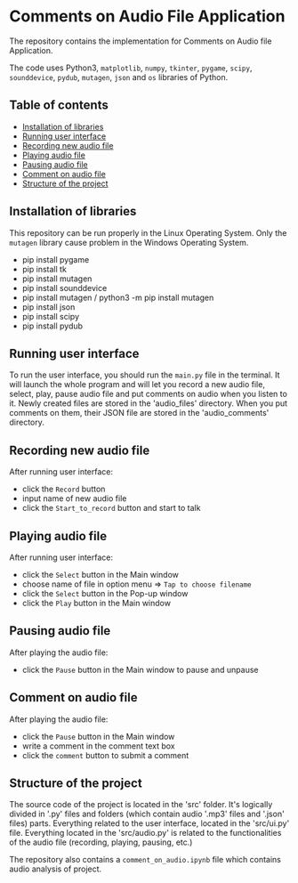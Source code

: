 # Comments on Audio File Application

The repository contains the implementation for Comments on Audio file Application.

The code uses Python3, `matplotlib`, `numpy`, `tkinter`, `pygame`, 
`scipy`, `sounddevice`, `pydub`, `mutagen`, `json` and `os` libraries of Python. 

## Table of contents
- [Installation of libraries](#installation-of-libraries)
- [Running user interface](#running-user-interface)
- [Recording new audio file](#recording-new-audio-file)
- [Playing audio file](#playing-audio-file)
- [Pausing audio file](#pausing-audio-file)
- [Comment on audio file](#comment-on-audio-file)
- [Structure of the project](#structure-of-the-project)


## Installation of libraries
This repository can be run properly in the Linux Operating System.
Only the `mutagen` library cause problem in the Windows Operating System.

- pip install pygame
- pip install tk 
- pip install mutagen 
- pip install sounddevice 
- pip install mutagen / python3 -m pip install mutagen 
- pip install json 
- pip install scipy 
- pip install pydub 



## Running user interface
To run the user interface, you should run the `main.py` file in the terminal.
It will launch the whole program and will let you record a new audio file, select, play,
pause audio file and put comments on audio when you listen to it.
Newly created files are stored in the 'audio_files' directory. When you put comments on them, their JSON file
are stored in the 'audio_comments' directory.


## Recording new audio file
After running user interface:
- click the `Record` button
- input name of new audio file
- click the `Start_to_record` button and start to talk




## Playing audio file
After running user interface:
- click the `Select` button in the Main window
- choose name of file in option menu => `Tap to choose filename`
- click the `Select` button in the Pop-up window
- click the `Play` button in the Main window



## Pausing audio file
After playing the audio file:
- click the `Pause` button in the Main window to pause and unpause

## Comment on audio file
After playing the audio file:
- click the `Pause` button in the Main window
- write a comment in the comment text box
- click the `comment` button to submit a comment

## Structure of the project
The source code of the project is located in the 'src' folder. It's logically divided in
'.py' files and folders (which contain audio '.mp3' files and '.json' files) parts. Everything related to the user interface,
located in the 'src/ui.py' file.
Everything located in the 'src/audio.py' is related to the functionalities of the audio file (recording, playing, pausing, etc.)

The repository also contains a `comment_on_audio.ipynb` file which contains audio analysis of project.

